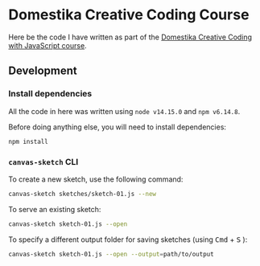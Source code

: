 # Domestika Creative Coding Course

Here be the code I have written as part of the [Domestika Creative Coding with JavaScript course](https://www.domestika.org/en/courses/2729-creative-coding-making-visuals-with-javascript).

## Development

### Install dependencies

All the code in here was written using `node v14.15.0` and `npm v6.14.8`.

Before doing anything else, you will need to install dependencies:

```
npm install
```

### `canvas-sketch` CLI

To create a new sketch, use the following command:

```sh
canvas-sketch sketches/sketch-01.js --new
```

To serve an existing sketch:

```sh
canvas-sketch sketch-01.js --open
```

To specify a different output folder for saving sketches (using <kbd>Cmd</kbd> + <kbd>S</kbd> ):

```sh
canvas-sketch sketch-01.js --open --output=path/to/output
```

